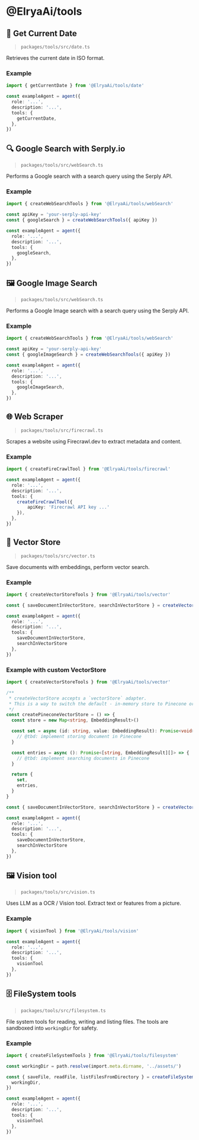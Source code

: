 @ElryaAi/tools
====

## 📅 Get Current Date

> `packages/tools/src/date.ts`

Retrieves the current date in ISO format.

### Example
```typescript
import { getCurrentDate } from '@ElryaAi/tools/date'

const exampleAgent = agent({
  role: '...',
  description: '...',
  tools: {
    getCurrentDate,
  },
})
```

## 🔍 Google Search with Serply.io

> `packages/tools/src/webSearch.ts`

Performs a Google search with a search query using the Serply API.

### Example
```typescript
import { createWebSearchTools } from '@ElryaAi/tools/webSearch'

const apiKey = 'your-serply-api-key'
const { googleSearch } = createWebSearchTools({ apiKey })

const exampleAgent = agent({
  role: '...',
  description: '...',
  tools: {
    googleSearch,
  },
})
```

## 🖼️ Google Image Search

> `packages/tools/src/webSearch.ts`

Performs a Google Image search with a search query using the Serply API.

### Example
```typescript
import { createWebSearchTools } from '@ElryaAi/tools/webSearch'

const apiKey = 'your-serply-api-key'
const { googleImageSearch } = createWebSearchTools({ apiKey })

const exampleAgent = agent({
  role: '...',
  description: '...',
  tools: {
    googleImageSearch,
  },
})
```

## 🌐 Web Scraper

> `packages/tools/src/firecrawl.ts`

Scrapes a website using Firecrawl.dev to extract metadata and content.

### Example
```typescript
import { createFireCrawlTool } from '@ElryaAi/tools/firecrawl'

const exampleAgent = agent({
  role: '...',
  description: '...',
  tools: {
    createFireCrawlTool({
        apiKey: 'Firecrawl API key ...'
    }),
  },
})
```

## 🫙 Vector Store

> `packages/tools/src/vector.ts`

Save documents with embeddings, perform vector search.

### Example
```typescript
import { createVectorStoreTools } from '@ElryaAi/tools/vector'

const { saveDocumentInVectorStore, searchInVectorStore } = createVectorStoreTools()

const exampleAgent = agent({
  role: '...',
  description: '...',
  tools: {
    saveDocumentInVectorStore,
    searchInVectorStore
  },
})
```

### Example with custom VectorStore
```typescript
import { createVectorStoreTools } from '@ElryaAi/tools/vector'

/**
 * createVectorStore accepts a `vectorStore` adapter. 
 * This is a way to switch the default - in-memory store to Pinecone or others of your choice.
 */
const createPineconeVectorStore = () => {
  const store = new Map<string, EmbeddingResult>()

  const set = async (id: string, value: EmbeddingResult): Promise<void> => {
    // @tbd: implement storing document in Pinecone
  }

  const entries = async (): Promise<[string, EmbeddingResult][]> => {
    // @tbd: implement searching documents in Pinecone
  }

  return {
    set,
    entries,
  }
}

const { saveDocumentInVectorStore, searchInVectorStore } = createVectorStoreTools(createPineconeVectorStore())

const exampleAgent = agent({
  role: '...',
  description: '...',
  tools: {
    saveDocumentInVectorStore,
    searchInVectorStore
  },
})
```

## 🖼️ Vision tool

> `packages/tools/src/vision.ts`

Uses LLM as a OCR / Vision tool. Extract text or features from a picture.

### Example
```typescript
import { visionTool } from '@ElryaAi/tools/vision'

const exampleAgent = agent({
  role: '...',
  description: '...',
  tools: {
    visionTool    
  },
})
```

## 🗄️ FileSystem tools

> `packages/tools/src/filesystem.ts`

File system tools for reading, writing and listing files. The tools are sandboxed into `workingDir` for safety.

### Example
```typescript
import { createFileSystemTools } from '@ElryaAi/tools/filesystem'

const workingDir = path.resolve(import.meta.dirname, '../assets/')

const { saveFile, readFile, listFilesFromDirectory } = createFileSystemTools({
  workingDir,
})

const exampleAgent = agent({
  role: '...',
  description: '...',
  tools: {
    visionTool    
  },
})
```
